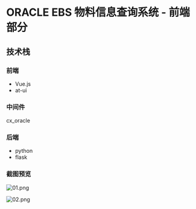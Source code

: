 # ORACLE EBS 物料信息查询系统 - 前端部分

## 技术栈

### 前端
- Vue.js
- at-ui

### 中间件
cx_oracle

### 后端
- python
- flask

### 截图预览
![01.png](https://upload-images.jianshu.io/upload_images/2850836-180d554488c26f29.png?imageMogr2/auto-orient/strip%7CimageView2/2/w/1240)

![02.png](https://upload-images.jianshu.io/upload_images/2850836-350de751e9a89f53.png?imageMogr2/auto-orient/strip%7CimageView2/2/w/1240)

